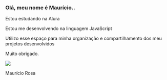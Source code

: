 ### Olá, meu nome é Maurício..

Estou estudando na Alura

Estou me desenvolvendo na linguagem JavaScript

Utilizo esse espaço para minha organização e compartilhamento dos meu projetos desenvolvidos

Muito obrigado.

![](https://media1.tenor.com/m/xeBp9nlYlCQAAAAC/volkswagen-twerk-das-auto.gif)

Maurício Rosa
